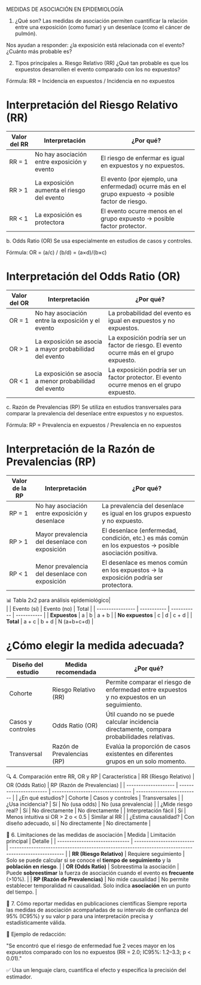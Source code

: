 MEDIDAS DE ASOCIACIÓN EN EPIDEMIOLOGÍA
1. ¿Qué son?
Las medidas de asociación permiten cuantificar la relación entre una exposición (como fumar) y un desenlace (como el cáncer de pulmón).

Nos ayudan a responder: ¿la exposición está relacionada con el evento? ¿Cuánto más probable es?

2. Tipos principales
a. Riesgo Relativo (RR)
¿Qué tan probable es que los expuestos desarrollen el evento comparado con los no expuestos?

Fórmula:
RR = Incidencia en expuestos / Incidencia en no expuestos

# Interpretación del Riesgo Relativo (RR)

| Valor del RR       | Interpretación                                | ¿Por qué?                                                                                       |
|--------------------|-----------------------------------------------|------------------------------------------------------------------------------------------------|
| RR = 1             | No hay asociación entre exposición y evento   | El riesgo de enfermar es igual en expuestos y no expuestos.                                   |
| RR > 1             | La exposición aumenta el riesgo del evento    | El evento (por ejemplo, una enfermedad) ocurre más en el grupo expuesto → posible factor de riesgo. |
| RR < 1             | La exposición es protectora                   | El evento ocurre menos en el grupo expuesto → posible factor protector.                       |


b. Odds Ratio (OR)
Se usa especialmente en estudios de casos y controles.

Fórmula:
OR = (a/c) / (b/d) = (a×d)/(b×c)

# Interpretación del Odds Ratio (OR)

| Valor del OR       | Interpretación                                                  | ¿Por qué?                                                                                     |
|--------------------|----------------------------------------------------------------|----------------------------------------------------------------------------------------------|
| OR = 1             | No hay asociación entre la exposición y el evento              | La probabilidad del evento es igual en expuestos y no expuestos.                             |
| OR > 1             | La exposición se asocia a mayor probabilidad del evento        | La exposición podría ser un factor de riesgo. El evento ocurre más en el grupo expuesto.     |
| OR < 1             | La exposición se asocia a menor probabilidad del evento        | La exposición podría ser un factor protector. El evento ocurre menos en el grupo expuesto.   |


c. Razón de Prevalencias (RP)
Se utiliza en estudios transversales para comparar la prevalencia del desenlace entre expuestos y no expuestos.

Fórmula:
RP = Prevalencia en expuestos / Prevalencia en no expuestos

# Interpretación de la Razón de Prevalencias (RP)

| Valor de la RP     | Interpretación                                 | ¿Por qué?                                                                                          |
|--------------------|------------------------------------------------|---------------------------------------------------------------------------------------------------|
| RP = 1             | No hay asociación entre exposición y desenlace | La prevalencia del desenlace es igual en los grupos expuesto y no expuesto.                      |
| RP > 1             | Mayor prevalencia del desenlace con exposición | El desenlace (enfermedad, condición, etc.) es más común en los expuestos → posible asociación positiva. |
| RP < 1             | Menor prevalencia del desenlace con exposición | El desenlace es menos común en los expuestos → la exposición podría ser protectora.              |

📊 Tabla 2x2 para análisis epidemiológico|                
|                  | Evento (sí) | Evento (no) | Total       |
| ---------------- | ----------- | ----------- | ----------- |
| **Expuestos**    | a           | b           | a + b       |
| **No expuestos** | c           | d           | c + d       |
| **Total**        | a + c       | b + d       | N (a+b+c+d) |

# ¿Cómo elegir la medida adecuada?

| Diseño del estudio | Medida recomendada         | ¿Por qué?                                                                                   |
|--------------------|----------------------------|--------------------------------------------------------------------------------------------|
| Cohorte            | Riesgo Relativo (RR)       | Permite comparar el riesgo de enfermedad entre expuestos y no expuestos en un seguimiento. |
| Casos y controles  | Odds Ratio (OR)            | Útil cuando no se puede calcular incidencia directamente, compara probabilidades relativas. |
| Transversal        | Razón de Prevalencias (RP) | Evalúa la proporción de casos existentes en diferentes grupos en un solo momento.          |


🔍 4. Comparación entre RR, OR y RP
| Característica       | RR (Riesgo Relativo)    | OR (Odds Ratio)                   | RP (Razón de Prevalencias) |
| -------------------- | ----------------------- | --------------------------------- | -------------------------- |
| ¿En qué estudios?    | Cohorte                 | Casos y controles                 | Transversales              |
| ¿Usa incidencia?     | Sí                      | No (usa odds)                     | No (usa prevalencia)       |
| ¿Mide riesgo real?   | Sí                      | No directamente                   | No directamente            |
| Interpretación fácil | Sí                      | Menos intuitiva si OR > 2 o < 0.5 | Similar al RR              |
| ¿Estima causalidad?  | Con diseño adecuado, sí | No directamente                   | No directamente            |

🚫 6. Limitaciones de las medidas de asociación
| Medida                         | Limitación principal      | Detalle                                                                                              |
| ------------------------------ | ------------------------- | ---------------------------------------------------------------------------------------------------- |
| **RR (Riesgo Relativo)**       | Requiere seguimiento      | Solo se puede calcular si se conoce el **tiempo de seguimiento** y la **población en riesgo**.       |
| **OR (Odds Ratio)**            | Sobreestima la asociación | Puede **sobreestimar** la fuerza de asociación cuando el evento es **frecuente** (>10%).             |
| **RP (Razón de Prevalencias)** | No mide causalidad        | No permite establecer temporalidad ni causalidad. Solo indica **asociación** en un punto del tiempo. |

🧾 7. Cómo reportar medidas en publicaciones científicas
Siempre reporta las medidas de asociación acompañadas de su intervalo de confianza del 95% (IC95%) y su valor p para una interpretación precisa y estadísticamente válida.

📌 Ejemplo de redacción:

"Se encontró que el riesgo de enfermedad fue 2 veces mayor en los expuestos comparado con los no expuestos (RR = 2.0; IC95%: 1.2–3.3; p < 0.01)."

✅ Usa un lenguaje claro, cuantifica el efecto y especifica la precisión del estimador.

